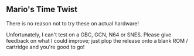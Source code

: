 ## Mario's Time Twist

There is no reason not to try these on actual hardware! 

Unfortunately, I can't test on a GBC, GCN, N64 or SNES. Please give feedback on what I could improve; just plop the release onto a blank ROM / cartridge and you're good to go!
